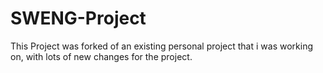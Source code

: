 # SWENG-Project

This Project was forked of an existing personal project that i was working on, with lots of new changes for the project.

